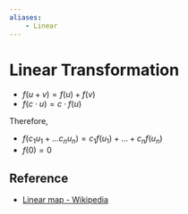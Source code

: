 ```yaml
---
aliases:
    - Linear
---
```


# Linear Transformation

- $f\left(u+v\right)=f\left(u\right)+f\left(v\right)$
- $f\left(c\cdot u\right)=c \cdot f\left(u\right)$

Therefore,

- $f\left(c_{1}u_{1}+\dots c_{n}u_{n}\right)=c_{1}f\left(u_{1}\right)+\dots+c_{n}f\left(u_{n}\right)$
- $f\left(0\right)=0$

## Reference

- [Linear map - Wikipedia](https://en.wikipedia.org/wiki/Linear_map)
